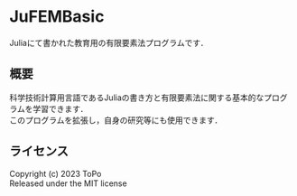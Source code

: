 # JuFEMBasic
Juliaにて書かれた教育用の有限要素法プログラムです．  

## 概要
科学技術計算用言語であるJuliaの書き方と有限要素法に関する基本的なプログラムを学習できます．  
このプログラムを拡張し，自身の研究等にも使用できます．

## ライセンス
Copyright (c) 2023 ToPo  
Released under the MIT license
